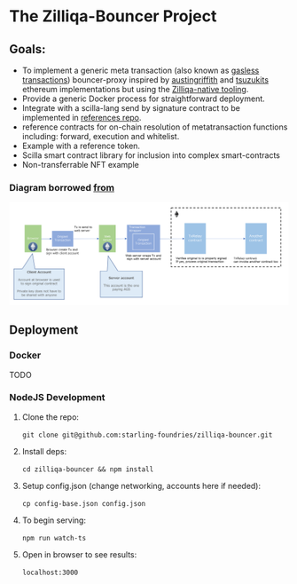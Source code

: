 # The Zilliqa-Bouncer Project

## Goals:

* To implement a generic meta transaction (also known as [gasless transactions](https://medium.com/coinmonks/gasless-transactions-f75382095c4f)) bouncer-proxy inspired by [austingriffith](https://github.com/austintgriffith/bouncer-proxy) and [tsuzukits](https://github.com/tsuzukit/meta-transaction) ethereum implementations but using the [Zilliqa-native tooling](https://github.com/Zilliqa/Zilliqa-JavaScript-Library).
* Provide a generic Docker process for straightforward deployment.
* Integrate with a scilla-lang send by signature contract to be implemented in [references repo](https://github.com/starling-foundries/references).
* reference contracts for on-chain resolution of metatransaction functions including: forward, execution and whitelist.
* Example with a reference token.
* Scilla smart contract library for inclusion into complex smart-contracts
* Non-transferrable NFT example


### Diagram borrowed [from](https://github.com/tsuzukit/meta-transaction)
![concept](image/readme_1.png "concept")

## Deployment

### Docker
TODO

###  NodeJS Development

1. Clone the repo:

    `git clone git@github.com:starling-foundries/zilliqa-bouncer.git`

2. Install deps:
   
    `cd zilliqa-bouncer && npm install`

3. Setup config.json (change networking, accounts here if needed):

    `cp config-base.json config.json`
   
4. To begin serving: 
   
    `npm run watch-ts` 
    
5. Open in browser to see results:
   
     `localhost:3000`

